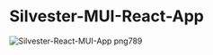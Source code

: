 # Silvester-MUI-React-App
![Silvester-React-MUI-App png789](https://github.com/CHIPTRONEX7879/Silvester-MUI-React-App/assets/119733955/84c0159f-5104-48c1-b3b6-13956184a07e) 

